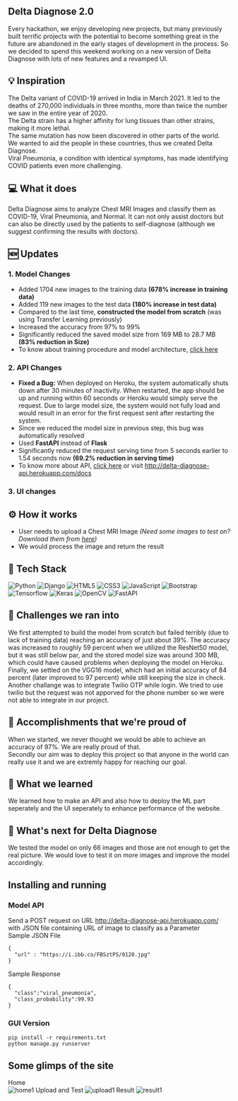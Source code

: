 ## Delta Diagnose 2.0
Every hackathon, we enjoy developing new projects, but many previously built terrific projects with the potential to become something great in the future are abandoned in the early stages of development in the process. So we decided to spend this weekend working on a new version of Delta Diagnose with lots of new features and a revamped UI.

## 💡 Inspiration
The Delta variant of COVID-19 arrived in India in March 2021. It led to the deaths of 270,000 individuals in three months, more than twice the number we saw in the entire year of 2020. <br> The Delta strain has a higher affinity for lung tissues than other strains, making it more lethal. <br>
The same mutation has now been discovered in other parts of the world. We wanted to aid the people in these countries, thus we created Delta Diagnose. <br>
Viral Pneumonia, a condition with identical symptoms, has made identifying COVID patients even more challenging.

## 💻 What it does
Delta Diagnose aims to analyze Chest MRI Images and classify them as COVID-19, Viral Pneumonia, and Normal. It can not only assist doctors but can also be directly used by the patients to self-diagnose (although we suggest confirming the results with doctors).

## 🆕 Updates

### 1. Model Changes
- Added 1704 new images to the training data <b>(678% increase in training data)</b>
- Added 119 new images to the test data <b>(180% increase in test data)</b>
- Compared to the last time, <b>constructed the model from scratch</b> (was using Transfer Learning previously)
- Increased the accuracy from 97% to 99%
- Significantly reduced the saved model size from 169 MB to 28.7 MB <b>(83% reduction in Size)</b>
- To know about training procedure and model architecture, [click here](https://github.com/kanakmi/Delta-Diagnose/tree/Version-2.0/Model%20Training)

### 2. API Changes
- <b>Fixed a Bug:</b> When deployed on Heroku, the system automatically shuts down after 30 minutes of inactivity. When restarted, the app should be up and running within 60 seconds or Heroku would simply serve the request. Due to large model size, the system would not fully load and would result in an error for the first request sent after restarting the system.
- Since we reduced the model size in previous step, this bug was automatically resolved
- Used <b>FastAPI</b> instead of <b>Flask</b> 
- Significantly reduced the request serving time from 5 seconds earlier to 1.54 seconds now <b> (69.2% reduction in serving time) </b>
- To know more about API, [click here](https://github.com/kanakmi/Delta-Diagnose/tree/Version-2.0/API) or visit http://delta-diagnose-api.herokuapp.com/docs

### 3. UI changes

## ⚙️ How it works
- User needs to upload a Chest MRI Image <i>(Need some images to test on? Download them from [here](https://drive.google.com/drive/folders/1e8YPenE6jlBYznLDAu989Pv_8BFvOwup?usp=sharing))</i>
- We would process the image and return the result

## 🔨 Tech Stack
<img alt="Python" src="https://img.shields.io/badge/python-%2314354C.svg?style=for-the-badge&logo=python&logoColor=white"/> <img alt="Django" src="https://img.shields.io/badge/django-%23092E20.svg?style=for-the-badge&logo=django&logoColor=white"/> <img alt="HTML5" src="https://img.shields.io/badge/html5-%23E34F26.svg?style=for-the-badge&logo=html5&logoColor=white"/> <img alt="CSS3" src="https://img.shields.io/badge/css3-%231572B6.svg?style=for-the-badge&logo=css3&logoColor=white"/> <img alt="JavaScript" src="https://img.shields.io/badge/javascript-%23323330.svg?style=for-the-badge&logo=javascript&logoColor=%23F7DF1E"/> <img alt="Bootstrap" src="https://img.shields.io/badge/bootstrap-%23563D7C.svg?style=for-the-badge&logo=bootstrap&logoColor=white"/> <br> <img alt="Tensorflow" src="https://img.shields.io/badge/TensorFlow-%23FF6F00.svg?style=for-the-badge&logo=TensorFlow&logoColor=white"/> <img alt="Keras" src="https://img.shields.io/badge/Keras-%23D00000.svg?style=for-the-badge&logo=Keras&logoColor=white"/> <img alt="OpenCV" src="https://img.shields.io/badge/opencv-%23white.svg?style=for-the-badge&logo=opencv&logoColor=white"/> ![FastAPI](https://img.shields.io/badge/FastAPI-005571?style=for-the-badge&logo=fastapi)

## 🧠 Challenges we ran into
We first attempted to build the model from scratch but failed terribly (due to lack of training data) reaching an accuracy of just about 39%. The accuracy was increased to roughly 59 percent when we utilized the ResNet50 model, but it was still below par, and the stored model size was around 300 MB, which could have caused problems when deploying the model on Heroku. Finally, we settled on the VGG16 model, which had an initial accuracy of 84 percent (later improved to 97 percent) while still keeping the size in check. Another challange was to integrate Twilio OTP while login. We tried to use twilio but the request was not apporved for the phone number so we were not able to integrate in our project.

## 🏅 Accomplishments that we're proud of
When we started, we never thought we would be able to achieve an accuracy of 97%. We are really proud of that. <br>
Secondly our aim was to deploy this project so that anyone in the world can really use it and we are extremly happy for reaching our goal.

## 📖 What we learned
We learned how to make an API and also how to deploy the ML part seperately and the UI seperately to enhance performance of the website.

## 🚀 What's next for Delta Diagnose
We tested the model on only 66 images and those are not enough to get the real picture. We would love to test it on more images and improve the model accordingly.

## Installing and running

### Model API
Send a POST request on URL http://delta-diagnose-api.herokuapp.com/ with JSON file containing URL of image to classify as a Parameter<br>
Sample JSON File
```
{
  "url" : "https://i.ibb.co/FBSztPS/0120.jpg"
}
```
Sample Response
```
{
  "class":"viral_pneumonia",
  "class_probability":99.93
}
```

### GUI Version
```
pip install -r requirements.txt
python manage.py runserver
```

## Some glimps of the site

Home  
![home1](https://user-images.githubusercontent.com/64153988/128633936-d0f75f36-87b0-417f-a87a-5a8fd4596ccf.png)
Upload and Test
![upload1](https://user-images.githubusercontent.com/64153988/128633942-28742d18-27ac-4cab-a4ce-38e29ef06baa.png)
Result
![result1](https://user-images.githubusercontent.com/64153988/128633952-53fb306b-50fa-4ded-8674-e175542f983b.png)

